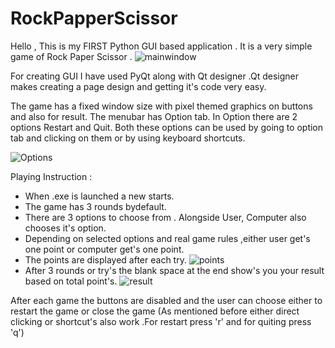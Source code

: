 # RockPapperScissor
Hello ,
This is my FIRST Python GUI based application .
It is a very simple game of Rock Paper Scissor .
![mainwindow](https://user-images.githubusercontent.com/108187933/177034652-7b2c7776-2946-4360-9925-8e7c09d67059.JPG)

For creating GUI I have used PyQt along with Qt designer .Qt designer makes creating a page design and getting it's code very easy.

The game has a fixed window size with pixel themed graphics on buttons and also for result.
The menubar has Option tab. In Option there are 2 options Restart and Quit. Both these options can be used by going to option tab and clicking on them or by using keyboard shortcuts.

![Options](https://user-images.githubusercontent.com/108187933/177034974-fbff98e9-a94d-4ca4-b59f-c6413bf626f7.JPG)

Playing Instruction :
- When .exe is launched a new starts.
- The game has 3 rounds bydefault.
- There  are 3 options to choose from . Alongside User, Computer also chooses it's option.
- Depending on selected options and real game rules ,either user get's one point or computer get's one point.
- The points are displayed after each try.
![points](https://user-images.githubusercontent.com/108187933/177035112-8db8bf3e-b657-4880-a939-41fbcb654908.JPG)
- After 3 rounds or try's the blank space at the end show's you your result based on total point's.
![result](https://user-images.githubusercontent.com/108187933/177035170-9abbb62c-3c8a-4268-8940-ba3f0225ca4b.JPG)


After each game the buttons are disabled and the user can choose either to restart the game or close the game
(As mentioned before either direct clicking or shortcut's also work .For restart press 'r' and for quiting press 'q')

